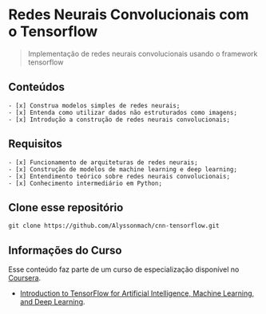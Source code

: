 # Redes Neurais Convolucionais com o Tensorflow
> Implementação de redes neurais convolucionais usando o framework tensorflow

## Conteúdos

```
- [x] Construa modelos simples de redes neurais;
- [x] Entenda como utilizar dados não estruturados como imagens;
- [x] Introdução a construção de redes neurais convolucionais;
```

## Requisitos
```
- [x] Funcionamento de arquiteturas de redes neurais;
- [x] Construção de modelos de machine learning e deep learning;
- [x] Entendimento teórico sobre redes neurais convolucionais;
- [x] Conhecimento intermediário em Python;
```

## Clone esse repositório
```
git clone https://github.com/Alyssonmach/cnn-tensorflow.git
```

## Informações do Curso
Esse conteúdo faz parte de um curso de especialização disponível no [Coursera](https://www.coursera.org/).
- [Introduction to TensorFlow for Artificial Intelligence, Machine Learning, and Deep Learning](https://www.coursera.org/learn/convolutional-neural-networks-tensorflow).